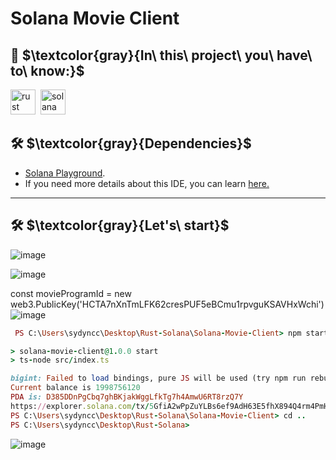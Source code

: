 # Solana Movie Client
## :dart: $\textcolor{gray}{In\ this\ project\ you\ have\ to\ know:}$ 

<div>
    <img src="https://encrypted-tbn0.gstatic.com/images?q=tbn:ANd9GcSl9Y65E5AMLiA5gsmRlAkbCq6TP97fVIR0hZ7zjqAQBw&s" title="rust" alt="rust" width="40" height="40"/>&nbsp;
      <img src="https://user-images.githubusercontent.com/109158340/207687793-d2fe408f-6bfc-4ce6-bfd0-ca7e8bcc17e7.png" title="solana" **alt="solana" width="40" height="40"/>
    </div>
 
 ##  🛠  $\textcolor{gray}{Dependencies}$
*  [Solana Playground](https://solana.com/tr/ecosystem/playground).
* If you need more details about this IDE, you can learn [here.](https://github.com/solana-playground/solana-playground)
---
##  🛠  $\textcolor{gray}{Let's\ start}$

![image](https://user-images.githubusercontent.com/109158340/208645177-cc2bdb3b-aaf6-4c16-92fc-0a05ab250f36.png)


![image](https://user-images.githubusercontent.com/109158340/208644928-be088c76-3367-4ccc-b08f-13e6a1c2f25b.png)

const movieProgramId = new web3.PublicKey('HCTA7nXnTmLFK62cresPUF5eBCmu1rpvguKSAVHxWchi')
![image](https://user-images.githubusercontent.com/109158340/208645494-402408b5-b699-4017-be4c-057f1845067b.png)


```ruby
 PS C:\Users\sydyncc\Desktop\Rust-Solana\Solana-Movie-Client> npm start

> solana-movie-client@1.0.0 start
> ts-node src/index.ts

bigint: Failed to load bindings, pure JS will be used (try npm run rebuild?)
Current balance is 1998756120
PDA is: D385DDnPgCbq7ghBKjakWggLfkTg7h4AmwU6RT8rzQ7Y
https://explorer.solana.com/tx/5GfiA2wPpZuYLBs6ef9AdH63E5fhX894Q4rm4PmHaD2GduHtuaLKj3m4NrpwSPKtp3g8YHYqVzeMoVMmNCzouvjj?cluster=devnetFinished successfully
PS C:\Users\sydyncc\Desktop\Rust-Solana\Solana-Movie-Client> cd ..
PS C:\Users\sydyncc\Desktop\Rust-Solana> 
```

![image](https://user-images.githubusercontent.com/109158340/208645593-793f4d99-5241-41a0-be6c-193a5da56ba4.png)

